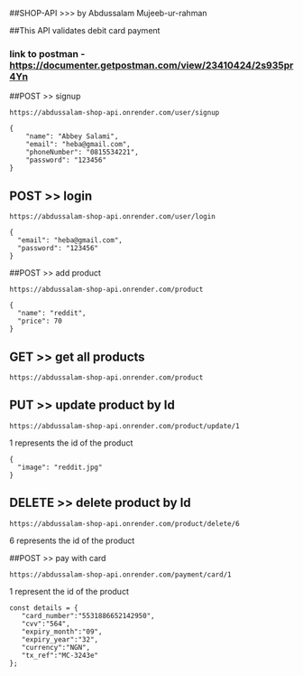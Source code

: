 ##SHOP-API >>> by Abdussalam Mujeeb-ur-rahman

##This API validates debit card payment

### link to postman - https://documenter.getpostman.com/view/23410424/2s935pr4Yn

##POST >> signup

```
https://abdussalam-shop-api.onrender.com/user/signup
```

```
{
    "name": "Abbey Salami",
    "email": "heba@gmail.com",
    "phoneNumber": "0815534221",
    "password": "123456"
}
```

## POST  >> login

```
https://abdussalam-shop-api.onrender.com/user/login
```

```
{
  "email": "heba@gmail.com",
  "password": "123456"
}
```


##POST >> add product

```
https://abdussalam-shop-api.onrender.com/product
```

```
{
  "name": "reddit",
  "price": 70
}
```


## GET  >> get all products

```
https://abdussalam-shop-api.onrender.com/product
```


## PUT  >> update product by Id

```
https://abdussalam-shop-api.onrender.com/product/update/1
```
1 represents the id of the product
```
{
  "image": "reddit.jpg"
}
```


##  DELETE  >> delete product by Id

```
https://abdussalam-shop-api.onrender.com/product/delete/6
```
6 represents the id of the product


##POST >> pay with card

```
https://abdussalam-shop-api.onrender.com/payment/card/1
```
1 represent the id of the product

```
const details = {
   "card_number":"5531886652142950",
   "cvv":"564",
   "expiry_month":"09",
   "expiry_year":"32",
   "currency":"NGN",
   "tx_ref":"MC-3243e"
};
```